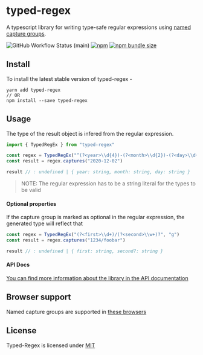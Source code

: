 # typed-regex

A typescript library for writing type-safe regular expressions using [named capture groups](https://github.com/tc39/proposal-regexp-named-groups).

![GitHub Workflow Status (main)](https://img.shields.io/github/workflow/status/phenax/typed-regex/Node.js%20CI/main) [![npm](https://img.shields.io/npm/v/typed-regex)](https://www.npmjs.com/package/typed-regex) [![npm bundle size](https://img.shields.io/bundlephobia/minzip/typed-regex)](https://www.npmjs.com/package/typed-regex)

## Install

To install the latest stable version of typed-regex -

```
yarn add typed-regex
// OR
npm install --save typed-regex
```

## Usage

The type of the result object is infered from the regular expression.

```ts
import { TypedRegEx } from "typed-regex"

const regex = TypedRegEx("^(?<year>\\d{4})-(?<month>\\d{2})-(?<day>\\d{2})$", "g")
const result = regex.captures("2020-12-02")

result // : undefined | { year: string, month: string, day: string }
```

> NOTE: The regular expression has to be a string literal for the types to be valid

#### Optional properties

If the capture group is marked as optional in the regular expression, the generated type will reflect that

```ts
const regex = TypedRegEx("(?<first>\\d+)/(?<second>\\w+)?", "g")
const result = regex.captures("1234/foobar")

result // : undefined | { first: string, second?: string }
```

#### API Docs

[You can find more information about the library in the API documentation](https://github.com/phenax/typed-regex/blob/main/docs/API.md)

## Browser support

Named capture groups are supported in [these browsers](https://caniuse.com/mdn-javascript_builtins_regexp_named_capture_groups)

## License

Typed-Regex is licensed under [MIT](./LICENSE)
